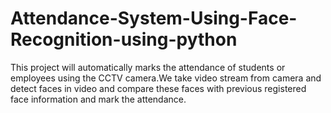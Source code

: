 # Attendance-System-Using-Face-Recognition-using-python
This project will automatically marks the attendance of students or employees using the CCTV camera.We take video stream from camera and detect faces in video and compare these faces with previous registered face information and mark the attendance.
